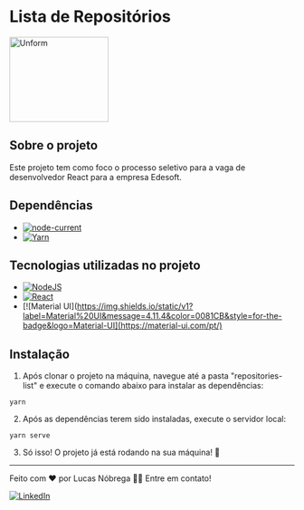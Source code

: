 # Lista de Repositórios

<img src="#" height="150" width="175" alt="Unform" />

## Sobre o projeto

<p>
  Este projeto tem como foco o processo seletivo para a vaga de desenvolvedor React para a empresa Edesoft.
</p>

## Dependências

- [![node-current](https://img.shields.io/node/v/next?label=Node&color=%23339933&style=for-the-badge&logo=node-dot-js)](https://nodejs.org/en/)
- [![Yarn](https://img.shields.io/static/v1?label=Yarn&message=1.22.10&color=2C8EBB&style=for-the-badge&logo=yarn)](https://yarnpkg.com/)

## Tecnologias utilizadas no projeto

- [![NodeJS](https://img.shields.io/node/v/next?label=Node&color=%23339933&style=for-the-badge&logo=node-dot-js)](https://nodejs.org/en/)
- [![React](https://img.shields.io/static/v1?label=React&message=17.0.2&color=61DAFB&style=for-the-badge&logo=React)](https://pt-br.reactjs.org/)
- [![Material UI](https://img.shields.io/static/v1?label=Material%20UI&message=4.11.4&color=0081CB&style=for-the-badge&logo=Material-UI](https://material-ui.com/pt/)

## Instalação

1. Após clonar o projeto na máquina, navegue até a pasta "repositories-list" e execute o comando abaixo para instalar as dependências:

```console
yarn
```

2. Após as dependências terem sido instaladas, execute o servidor local:

```console
yarn serve
```

3. Só isso! O projeto já está rodando na sua máquina! 🎉

---

Feito com ❤️ por Lucas Nóbrega 👋🏽 Entre em contato!

[![LinkedIn](https://img.shields.io/static/v1?label=LinkedIn&message=/lucas-emn&color=0A66C2&style=for-the-badge&logo=linkedin)](https://www.linkedin.com/in/lucas-emn/)

